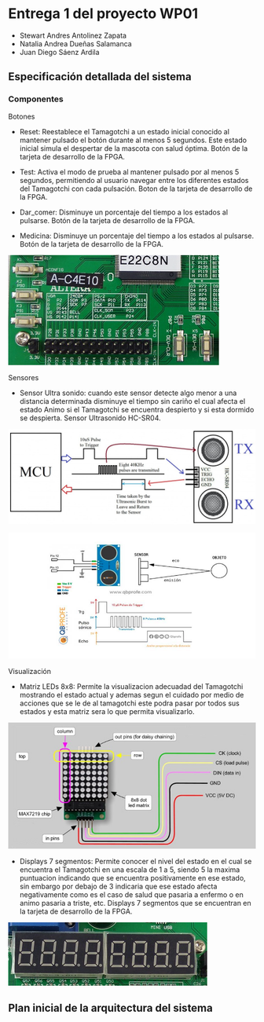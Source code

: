 # Entrega 1 del proyecto WP01
* Stewart Andres Antolinez Zapata
* Natalia Andrea Dueñas Salamanca
* Juan Diego Sáenz Ardila
## Especificación detallada del sistema 
### Componentes
Botones
* Reset: Reestablece el Tamagotchi a un estado inicial conocido al mantener pulsado el botón durante al menos 5 segundos. Este estado inicial simula el despertar de la mascota con salud óptima. Botón de la tarjeta de desarrollo de la FPGA.

* Test: Activa el modo de prueba al mantener pulsado por al menos 5 segundos, permitiendo al usuario navegar entre los diferentes estados del Tamagotchi con cada pulsación. Boton de la tarjeta de desarrollo de la FPGA.

* Dar_comer: Disminuye un porcentaje del tiempo a los estados al pulsarse. Botón de la tarjeta de desarrollo de la FPGA.

* Medicina: Disminuye un porcentaje del tiempo a los estados al pulsarse. Botón de la tarjeta de desarrollo de la FPGA.


![Botones tarjeta de desarrollo FPGA](<Imagenes/Botones FPGA.png>)

Sensores
* Sensor Ultra sonido: cuando este sensor detecte algo menor a una distancia determinada disminuye el tiempo sin cariño el cual afecta el estado Animo si el Tamagotchi se encuentra despierto y si esta dormido se despierta. Sensor Ultrasonido HC-SR04.

![[Link](https://www.google.com/url?sa=i&url=https%3A%2F%2Fwww.puntoflotante.net%2FSENSOR-DISTANCIA-PROXIMIDAD-ULTRASONICO-HC-SR04.htm&psig=AOvVaw3XawL_13PjA-c5dnOsjxe6&ust=1713975300415000&source=images&cd=vfe&opi=89978449&ved=0CBUQ3YkBahcKEwi447_b3diFAxUAAAAAHQAAAAAQEQ)](Imagenes/Working-of-HC-SR04-Ultrasonic-Sensor-1024x394.jpg)

![[link](https://www.google.com/url?sa=i&url=https%3A%2F%2Fwww.qbprofe.com%2Fautomatizacion-instrumentacion-industrial%2Ftutorial-de-arduino-con-sensor-ultrasonico-hc-sr04%2F&psig=AOvVaw3XawL_13PjA-c5dnOsjxe6&ust=1713975300415000&source=images&cd=vfe&opi=89978449&ved=0CBUQ3YkBahcKEwi447_b3diFAxUAAAAAHQAAAAAQIQ)](Imagenes/ww-PINES.jpg)


Visualización

 <!-- Pantalla LCD: Esencial para representar visualmente el estado actual del Tamagotchi, incluyendo emociones y necesidades básicas, ademas, es utilizado para mostrar niveles y puntuaciones específicas, como el nivel de Animo, Sueño, Salud y Energía, complementando la visualización principal, separando los espacios de la pantalla para destinarlo a la visualización del Tamagotchi y otra para los puntajes. Display Pantalla Lcd TFT 2.2 Pulgadas 240×320 SPI ILI9341 5V/3.3V. * -->

* Matriz LEDs 8x8: Permite la visualizacion adecuadad del Tamagotchi mostrando el estado actual y ademas segun el cuidado por medio de acciones que se le de al tamagotchi este podra pasar por todos sus estados y esta matriz sera lo que permita visualizarlo.

![Matriz 8x8](<Imagenes/Matriz 8x8.jpg>)

* Displays 7 segmentos: Permite conocer el nivel del estado en el cual se encuentra el Tamagotchi en una escala de 1 a 5, siendo 5 la maxima puntuacion indicando que se encuentra positivamente en ese estado, sin embargo por 
debajo de 3 indicaria que ese estado afecta negativamente como es el caso de salud que pasaria a enfermo o en animo pasaria a triste, etc. Displays 7 segmentos que se encuentran en la tarjeta de desarrollo de la FPGA.


![Dysplays de la tarjeta de desarrollo FPGA](<Imagenes/Displays FPGA.png>)

## Plan inicial de la arquitectura del sistema

